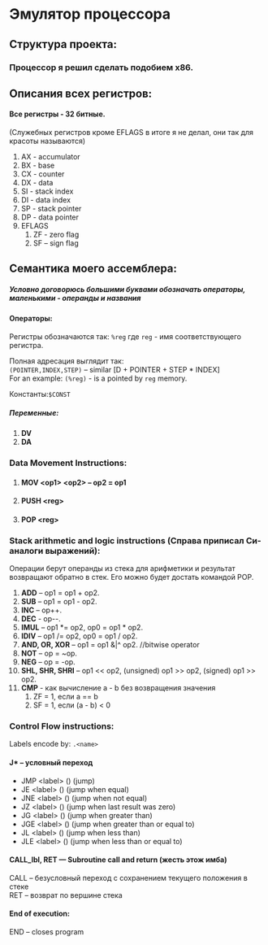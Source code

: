 # Эмулятор процессора
## Структура проекта:

### Процессор я решил сделать подобием x86.

## Описания всех регистров:
#### Все регистры - 32 битные.

(Служебных регистров кроме EFLAGS в итоге я не делал, они так для красоты называются)

1. AX - accumulator
2. BX - base
3. CX - counter
4. DX - data
5. SI - stack index
6. DI - data index
7. SP - stack pointer
8. DP - data pointer
9. EFLAGS
   1. ZF - zero flag
   2. SF – sign flag

## Семантика моего ассемблера:
##### Условно договорюсь большими буквами обозначать операторы, маленькими - операнды и названия

#### Операторы:
Регистры обозначаются так: `%reg` где `reg` - имя соответствующего регистра.

Полная адресация выглядит так:\
`(POINTER,INDEX,STEP)` – similar [D + POINTER + STEP * INDEX]\
For an example:
`(%reg)` - is a pointed by `reg` memory.

Константы:`$CONST`

##### Переменные:
1. **DV <name>**
2. **DA <name> <count>**

### Data Movement Instructions:

1. #### MOV \<op1> \<op2> – op2 = op1
2. #### PUSH \<reg>
3. #### POP \<reg>

### Stack arithmetic and logic instructions (Справа приписал Си-аналоги выражений):

Операции берут операнды из стека для арифметики и результат возвращают обратно в стек. 
Его можно будет достать командой POP.

1. **ADD**  – op1 = op1 + op2.
2. **SUB** – op1 = op1 - op2.
3. **INC** – op++.
4. **DEC** - op--.
4. **IMUL** – op1 *= op2, op0 = op1 * op2.
5. **IDIV** – op1 /= op2, op0 = op1 / op2.
6. **AND, OR, XOR** – op1 = op1 &|^ op2. //bitwise operator
7. **NOT** – op = ~op.
8. **NEG** – op = -op.
9. **SHL, SHR, SHRI** – op1 << op2, (unsigned) op1 >> op2, (signed) op1 >> op2.
10. **CMP** - как вычисление a - b без возвращения значения
    1. ZF = 1, если a == b
    2. SF = 1, если (a - b) < 0

### Control Flow instructions:

Labels encode by: `.<name>`

#### J* – условный переход
* JMP \<label> (<pointer>) (jump)
* JE \<label> (<pointer>) (jump when equal)
* JNE \<label> (<pointer>) (jump when not equal)
* JZ \<label> (<pointer>) (jump when last result was zero)
* JG \<label> (<pointer>) (jump when greater than)
* JGE \<label> (<pointer>) (jump when greater than or equal to)
* JL \<label> (<pointer>) (jump when less than)
* JLE \<label> (<pointer>) (jump when less than or equal to)

#### CALL_lbl, RET — Subroutine call and return (жесть этож имба)
CALL <label> – безусловный переход с сохранением текущего положения в стеке\
RET – возврат по вершине стека

#### End of execution:
END – closes program


